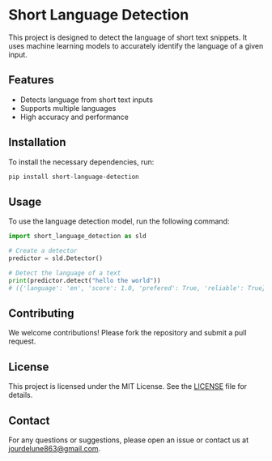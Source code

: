 # Short Language Detection

This project is designed to detect the language of short text snippets. It uses machine learning models to accurately identify the language of a given input.

## Features

- Detects language from short text inputs
- Supports multiple languages
- High accuracy and performance

## Installation

To install the necessary dependencies, run:

```bash
pip install short-language-detection
```

## Usage

To use the language detection model, run the following command:

```python
import short_language_detection as sld

# Create a detector
predictor = sld.Detector()

# Detect the language of a text
print(predictor.detect("hello the world"))
# ({'language': 'en', 'score': 1.0, 'prefered': True, 'reliable': True}, {'language': 'sk', 'score': 0.33, 'prefered': False, 'reliable': False})
```

## Contributing

We welcome contributions! Please fork the repository and submit a pull request.

## License

This project is licensed under the MIT License. See the [LICENSE](LICENSE) file for details.

## Contact

For any questions or suggestions, please open an issue or contact us at [jourdelune863@gmail.com](mailto:jourdelune863@gmail.com).
